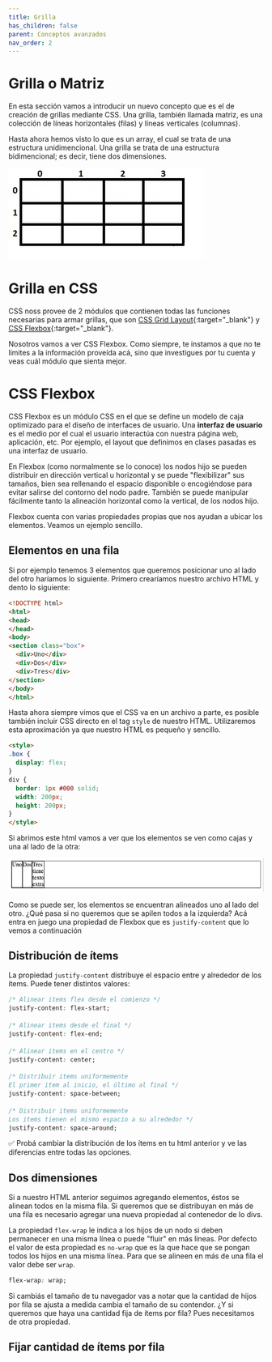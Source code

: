 ```yaml
---
title: Grilla
has_children: false
parent: Conceptos avanzados
nav_order: 2
---
```


# Grilla o Matriz

En esta sección vamos a introducir un nuevo concepto que es el de creación de grillas mediante CSS.
Una grilla, también llamada matriz, es una colección de líneas horizontales (filas) y líneas verticales (columnas).

Hasta ahora hemos visto lo que es un array, el cual se trata de una estructura unidimencional. Una grilla se trata de una estructura bidimencional; es decir, tiene dos dimensiones.

![matriz](images/matriz.jpeg)


# Grilla en CSS

CSS noss provee de 2 módulos que contienen todas las funciones necesarias para armar grillas, que son [CSS Grid Layout](https://developer.mozilla.org/es/docs/Web/CSS/CSS_Grid_Layout){:target="_blank"} y [CSS Flexbox](https://developer.mozilla.org/es/docs/Web/CSS/CSS_Flexible_Box_Layout){:target="_blank"}.


Nosotros vamos a ver CSS Flexbox. Como siempre, te instamos a que no te limites a la información proveída acá, sino que investigues por tu cuenta y veas cuál módulo que sienta mejor.

# CSS Flexbox

CSS Flexbox es un módulo CSS en el que se define un modelo de caja optimizado para el diseño de interfaces de usuario. Una **interfaz de usuario** es el medio por el cual el usuario interactúa con nuestra página web, aplicación, etc. Por ejemplo, el layout que definimos en clases pasadas es una interfaz de usuario.

En Flexbox (como normalmente se lo conoce) los nodos hijo se pueden distribuir en dirección vertical u horizontal y se puede "flexibilizar" sus tamaños, bien sea rellenando el espacio disponible o encogiéndose para evitar salirse del contorno del nodo padre. También se puede manipular fácilmente tanto la alineación horizontal como la vertical, de los nodos hijo.

Flexbox cuenta con varias propiedades propias que nos ayudan a ubicar los elementos. Veamos un ejemplo sencillo.

## Elementos en una fila

Si por ejemplo tenemos 3 elementos que queremos posicionar uno al lado del otro haríamos lo siguiente. Primero crearíamos nuestro archivo HTML y dento lo siguiente:

```html
<!DOCTYPE html>
<html>
<head>
</head>
<body>
<section class="box">
  <div>Uno</div>
  <div>Dos</div>
  <div>Tres</div>
</section>
</body>
</html>
```

Hasta ahora siempre vimos que el CSS va en un archivo a parte, es posible también incluir CSS directo en el tag `style` de nuestro HTML. Utilizaremos esta aproximación ya que nuestro HTML es pequeño y sencillo.

```html
<style>
.box {
  display: flex;
}
div {
  border: 1px #000 solid;
  width: 200px;
  height: 200px;
}
</style>
```

Si abrimos este html vamos a ver que los elementos se ven como cajas y una al lado de la otra:

![una fila](images/una-fila.png)

Como se puede ser, los elementos se encuentran alineados uno al lado del otro. ¿Qué pasa si no queremos que se apilen todos a la izquierda? Acá entra en juego una propiedad de Flexbox que es `justify-content` que lo vemos a continuación

## Distribución de ítems

La propiedad `justify-content` distribuye el espacio entre y alrededor de los ítems. Puede tener distintos valores:

```css
/* Alinear items flex desde el comienzo */
justify-content: flex-start;

/* Alinear items desde el final */
justify-content: flex-end;

/* Alinear items en el centro */
justify-content: center;

/* Distribuir items uniformemente
El primer item al inicio, el último al final */
justify-content: space-between;

/* Distribuir items uniformemente
Los items tienen el mismo espacio a su alrededor */
justify-content: space-around;
```

✅ Probá cambiar la distribución de los ítems en tu html anterior y ve las diferencias entre todas las opciones.


## Dos dimensiones

Si a nuestro HTML anterior seguimos agregando elementos, éstos se alinean todos en la misma fila. Si queremos que se distribuyan en más de una fila es necesario agregar una nueva propiedad al contenedor de lo divs.

La propiedad `flex-wrap` le indica a los hijos de un nodo si deben permanecer en una misma línea o puede "fluir" en más líneas. Por defecto el valor de esta propiedad es `no-wrap` que es la que hace que se pongan todos los hijos en una misma línea. Para que se alineen en más de una fila el valor debe ser `wrap`.

```css
flex-wrap: wrap;
```

Si cambiás el tamaño de tu navegador vas a notar que la cantidad de hijos por fila se ajusta a medida cambia el tamaño de su contendor. ¿Y si queremos que haya una cantidad fija de ítems por fila? Pues necesitamos de otra propiedad.

## Fijar cantidad de ítems por fila




